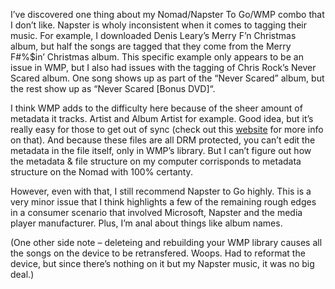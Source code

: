 I’ve discovered one thing about my Nomad/Napster To Go/WMP combo that I
don’t like. Napster is wholy inconsistent when it comes to tagging their
music. For example, I downloaded Denis Leary’s Merry F’n Christmas
album, but half the songs are tagged that they come from the Merry
F\#%\$in’ Christmas album. This specific example only appears to be an
issue in WMP, but I also had issues with the tagging of Chris Rock’s
Never Scared album. One song shows up as part of the “Never Scared”
album, but the rest show up as “Never Scared [Bonus DVD]“.

I think WMP adds to the difficulty here because of the sheer amount of
metadata it tracks. Artist and Album Artist for example. Good idea, but
it’s really easy for those to get out of sync (check out this
[website](http://msmvps.com/thinice/articles/15229.aspx) for more info
on that). And because these files are all DRM protected, you can’t edit
the metadata in the file itself, only in WMP’s library. But I can’t
figure out how the metadata & file structure on my computer corrisponds
to metadata structure on the Nomad with 100% certanty.

However, even with that, I still recommend Napster to Go highly. This is
a very minor issue that I think highlights a few of the remaining rough
edges in a consumer scenario that involved Microsoft, Napster and the
media player manufacturer. Plus, I’m anal about things like album names.

(One other side note – deleteing and rebuilding your WMP library causes
all the songs on the device to be retransfered. Woops. Had to reformat
the device, but since there’s nothing on it but my Napster music, it was
no big deal.)
